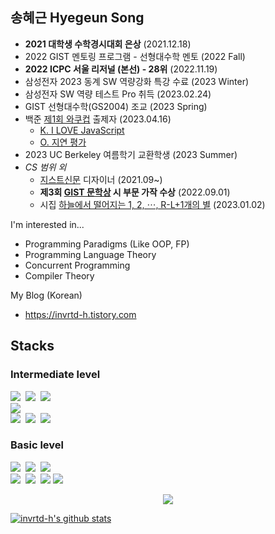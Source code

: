 <!--
**invrtd-h/invrtd-h** is a ✨ _special_ ✨ repository because its `README.md` (this file) appears on your GitHub profile.

Here are some ideas to get you started:

- 🔭 I’m currently working on ...
- 🌱 I’m currently learning ...
- 👯 I’m looking to collaborate on ...
- 🤔 I’m looking for help with ...
- 💬 Ask me about ...
- 📫 How to reach me: ...
- 😄 Pronouns: ...
- ⚡ Fun fact: ...
-->

## 송혜근 Hyegeun Song

* **2021 대학생 수학경시대회 은상** (2021.12.18)
* 2022 GIST 멘토링 프로그램 - 선형대수학 멘토 (2022 Fall)
* **2022 ICPC 서울 리저널 (본선) - 28위** (2022.11.19)
* 삼성전자 2023 동계 SW 역량강화 특강 수료 (2023 Winter)
* 삼성전자 SW 역량 테스트 Pro 취득 (2023.02.24)
* GIST 선형대수학(GS2004) 조교 (2023 Spring)
* 백준 [제1회 와쿠컵](https://www.acmicpc.net/contest/view/967) 출제자 (2023.04.16)
  * [K. I LOVE JavaScript](https://www.acmicpc.net/problem/27969)
  * [O. 지연 평가](https://www.acmicpc.net/problem/27973)
* 2023 UC Berkeley 여름학기 교환학생 (2023 Summer)
* *CS 범위 외*
  * [지스트신문](https://gistnews.co.kr) 디자이너 (2021.09~)
  * **제3회 [GIST 문학상](https://gistnews.co.kr/?p=5859&) 시 부문 가작 수상** (2022.09.01)
  * 시집 [하늘에서 떨어지는 1, 2, ⋯, R-L+1개의 별](https://www.bookk.co.kr/book/view/159934) (2023.01.02)

I'm interested in...

* Programming Paradigms (Like OOP, FP)
* Programming Language Theory
* Concurrent Programming
* Compiler Theory

My Blog (Korean)

* https://invrtd-h.tistory.com

## Stacks

### Intermediate level

<img src="https://img.shields.io/badge/C++-00599C?style=flat-square&logo=c%2b%2b&logoColor=white"/>&nbsp;
<img src="https://img.shields.io/badge/Python-3776AB?style=flat-square&logo=python&logoColor=white"/>&nbsp;
<img src="https://img.shields.io/badge/scala-%23DC322F.svg?style=flat-square&logo=scala&logoColor=white"/>&nbsp;
</br>
<img src="https://img.shields.io/badge/PLY-000000?style=flat-square&logoColor=white">
</br>
<img src="https://img.shields.io/badge/Notion-000000?style=flat-square&logo=notion&logoColor=white"/>&nbsp;
<img src="https://img.shields.io/badge/Photoshop-31A8FF?style=flat-square&logo=adobe%20photoshop&logoColor=white"/>&nbsp;
<img src="https://img.shields.io/badge/Slack-4A154B?style=flat-square&logo=slack&logoColor=white"/>&nbsp;

### Basic level

<img src="https://img.shields.io/badge/C-A8B9CC?style=flat-square&logo=c&logoColor=white"/>&nbsp;
<img src="https://img.shields.io/badge/Go-00ADD8?style=flat-square&logo=Go&logoColor=white"/>&nbsp;
<img src="https://img.shields.io/badge/Rust-000000?style=flat-square&logo=Rust&logoColor=white"/>
</br>
<img src="https://img.shields.io/badge/Numpy-013243?style=flat-square&logo=numpy&logoColor=white"/>&nbsp;
<img src="https://img.shields.io/badge/Pandas-150458?style=flat-square&logo=pandas&logoColor=white"/>&nbsp;
<img src="https://img.shields.io/badge/Selenium-43B02A?style=flat-square&logo=Selenium&logoColor=white"/>
<img src="https://img.shields.io/badge/TensorFlow-FF6F00?style=flat-square&logo=tensorflow&logoColor=white"/>&nbsp;

<p align=center><a href="https://solved.ac/profile/invrtd_h"><img src="https://github-readme-solvedac-hyp3rflow.vercel.app/api/?handle=invrtd_h"></a></p>

[![invrtd-h's github stats](https://github-readme-stats.vercel.app/api?username=invrtd-h&show_icons=true&theme=dracula)](https://github.com/invrtd-h)
